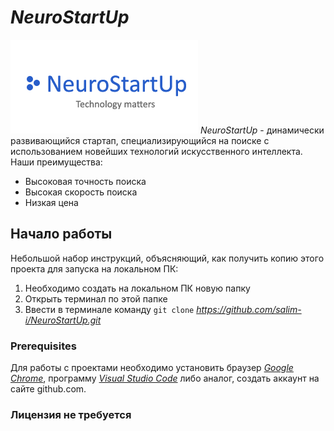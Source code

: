 # *NeuroStartUp*
![](logo.png)
*NeuroStartUp* - динамически развивающийся стартап, специализирующийся на поиске с использованием новейших технологий искусственного интеллекта. Наши преимущества:
* Высоковая точность поиска
* Высокая скорость поиска
* Низкая цена

## Начало работы

Небольшой набор инструкций, объясняющий, как получить копию этого проекта для запуска на локальном ПК:
1. Необходимо создать на локальном ПК новую папку
1.  Открыть терминал по этой папке
1. Ввести в терминале команду `git clone` *https://github.com/salim-i/NeuroStartUp.git*

### Prerequisites

Для работы с проектами необходимо установить браузер *[Google Chrome](https://www.google.com/intl/ru_ru/chrome/)*, программу *[Visual Studio Code](https://code.visualstudio.com/)* либо аналог, создать аккаунт на сайте github.com. 

### Лицензия не требуется
